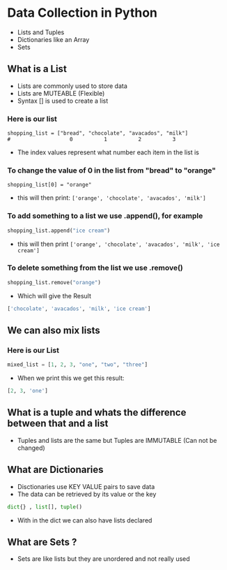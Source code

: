 # Data Collection in Python 

- Lists and Tuples 
- Dictionaries like an Array
- Sets 

## What is a List 
- Lists are commonly used to store data 
- Lists are MUTEABLE (Flexible)
- Syntax [] is used to create a list
### Here is our list 
````
shopping_list = ["bread", "chocolate", "avacados", "milk"]
#                   0          1          2          3
````
- The index values represent what number each item in the list is

### To change the value of 0 in the list from "bread" to "orange"
``
shopping_list[0] = "orange"
``
- this will then print:
``
 ['orange', 'chocolate', 'avacados', 'milk'] 
``
### To add something to a list we use .append(), for example 
```python
shopping_list.append("ice cream")
```
- this will then print ``['orange', 'chocolate', 'avacados', 'milk', 'ice cream']``
### To delete something from the list we use .remove()
```python
shopping_list.remove("orange")
```
- Which will give the Result 
```python
['chocolate', 'avacados', 'milk', 'ice cream']
```
## We can also mix lists 

### Here is our List 
```python
mixed_list = [1, 2, 3, "one", "two", "three"]
``` 
- When we print this we get this result:
```python
[2, 3, 'one']
```
## What is a tuple and whats the difference between that and a list
- Tuples and lists are the same but Tuples are IMMUTABLE (Can not be changed)

## What are Dictionaries 
- Disctionaries use KEY VALUE pairs to save data
- The data can be retrieved by its value or the key
```python
dict{} , list[], tuple()
```
- With in the dict we can also have lists declared 

## What are Sets ?
- Sets are like lists but they are unordered and not really used 